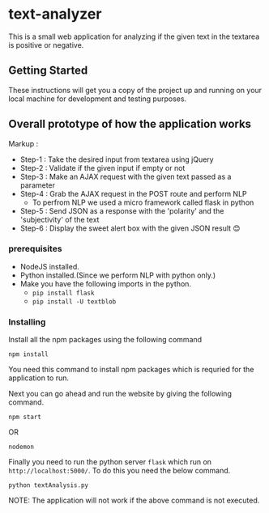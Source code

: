 # text-analyzer
This is a small web application for analyzing if the given text in the textarea is positive or negative.

## Getting Started
These instructions will get you a copy of the project up and running on your local machine for development and testing purposes.

## Overall prototype of how the application works
Markup :
*  Step-1 : Take the desired input from textarea using jQuery
*  Step-2 : Validate if the given input if empty or not
*  Step-3 : Make an AJAX request with the given text passed as a parameter
*  Step-4 : Grab the AJAX request in the POST route and perform NLP 
    * To perfrom NLP we used a micro framework called flask in python
*  Step-5 : Send JSON as a response with the 'polarity' and the 'subjectivity' of the text
*  Step-6 : Display the sweet alert box with the given JSON result :blush:

### prerequisites

* NodeJS installed.
* Python installed.(Since we perform NLP with python only.)
* Make you have the following imports in the python.
    *  `pip install flask`
    *  `pip install -U textblob`

### Installing
Install all the npm packages using the following command

```
npm install
```

You need this command to install npm packages which is requried for the application to run.

Next you can go ahead and run the website by giving the following command.


```
npm start
```
OR
```
nodemon
```

Finally you need to run the python server `flask` which run on `http://localhost:5000/`. To do this you need the below command.

```
python textAnalysis.py
```

NOTE: The application will not work if the above command is not executed.
